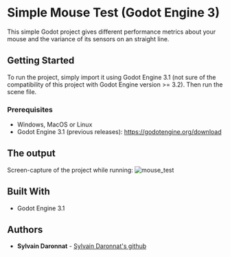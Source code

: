 # Simple Mouse Test (Godot Engine 3)
This simple Godot project gives different performance metrics about your mouse and the variance of its sensors on an straight line.

## Getting Started

To run the project, simply import it using Godot Engine 3.1 (not sure of the compatibility of this project with Godot Engine version >= 3.2). Then run the scene file.

### Prerequisites

* Windows, MacOS or Linux
* Godot Engine 3.1 (previous releases): https://godotengine.org/download

## The output

Screen-capture of the project while running:
![mouse_test](https://user-images.githubusercontent.com/32872858/196037484-1c0156bb-7f76-4d4c-bb5c-154b75d5691f.jpg)

## Built With

* Godot Engine 3.1

## Authors

* **Sylvain Daronnat** - [Sylvain Daronnat's github](https://github.com/daronnat)

